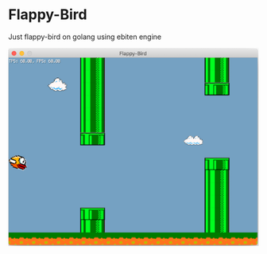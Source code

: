 # Flappy-Bird
Just flappy-bird on golang using ebiten engine

![alt-text](https://github.com/Ishmeet/Flappy-Bird/blob/master/floopy.png)
